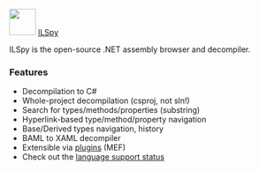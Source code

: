 <img src="https://cdn.jsdelivr.net/gh/Thilas/chocolatey-packages@02e39ee2c2509f429162c3afb6919cbdb5999278/ilspy/icon.png" width="48" height="48"/> [ILSpy](https://community.chocolatey.org/packages/ilspy)

ILSpy is the open-source .NET assembly browser and decompiler.

### Features
* Decompilation to C#
* Whole-project decompilation (csproj, not sln!)
* Search for types/methods/properties (substring)
* Hyperlink-based type/method/property navigation
* Base/Derived types navigation, history
* BAML to XAML decompiler
* Extensible via [plugins](https://github.com/icsharpcode/ILSpy/wiki/Plugins) (MEF)
* Check out the [language support status](https://github.com/icsharpcode/ILSpy/issues/829)

